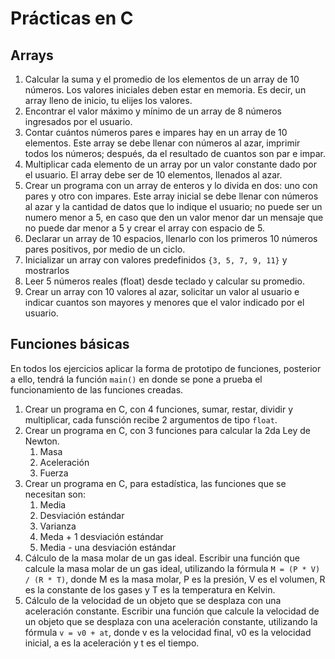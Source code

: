 # Prácticas en C

## Arrays

1. Calcular la suma y el promedio de los elementos de un array de 10 números. Los valores iniciales deben estar en memoria. Es decir, un array lleno de inicio, tu elijes los valores.
2. Encontrar el valor máximo y mínimo de un array de 8 números ingresados por el usuario.
3. Contar cuántos números pares e impares hay en un array de 10 elementos. Este array se debe llenar con números al azar, imprimir todos los números; después, da el resultado de cuantos son par e impar.
4. Multiplicar cada elemento de un array por un valor constante dado por el usuario. El array debe ser de 10 elementos, llenados al azar.
5. Crear un programa con un array de enteros y lo divida en dos: uno con pares y otro con impares. Este array inicial se debe llenar con números al azar y la cantidad de datos que lo indique el usuario; no puede ser un numero menor a 5, en caso que den un valor menor dar un mensaje que no puede dar menor a 5 y crear el array con espacio de 5.
6. Declarar un array de 10 espacios, llenarlo con los primeros 10 números pares positivos, por medio de un ciclo.
7. Inicializar un array con valores predefinidos `{3, 5, 7, 9, 11}` y mostrarlos
8. Leer 5 números reales (float) desde teclado y calcular su promedio.
9. Crear un array con 10 valores al azar, solicitar un valor al usuario e indicar cuantos son mayores y menores que el valor indicado por el usuario.

## Funciones básicas

En todos los ejercicios aplicar la forma de prototipo de funciones, posterior a ello, tendrá la función `main()` en donde se pone a prueba el funcionamiento de las funciones creadas.

1. Crear un programa en C, con 4 funciones, sumar, restar, dividir y multiplicar, cada funsción recibe 2 argumentos de tipo `float`.
2. Crear un programa en C, con 3 funciones para calcular la 2da Ley de Newton.
      1. Masa
      2. Aceleración
      3. Fuerza
3. Crear un programa en C, para estadística, las funciones que se necesitan son:
      1. Media
      2. Desviación estándar
      3. Varianza
      4. Meda + 1 desviación estándar
      5. Media - una desviación estándar
4. Cálculo de la masa molar de un gas ideal. Escribir una función que calcule la masa molar de un gas ideal, utilizando la fórmula `M = (P * V) / (R * T)`, donde M es la masa molar, P es la presión, V es el volumen, R es la constante de los gases y T es la temperatura en Kelvin.
5. Cálculo de la velocidad de un objeto que se desplaza con una aceleración constante. Escribir una función que calcule la velocidad de un objeto que se desplaza con una aceleración constante, utilizando la fórmula `v = v0 + at`, donde v es la velocidad final, v0 es la velocidad inicial, a es la aceleración y t es el tiempo.
